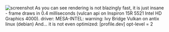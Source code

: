 
![screenshot](https://github.com/user-attachments/assets/31ecb310-ca1e-43c5-8c0f-920fc56ac641)
As you can see rendering is not blazingly fast, it is just insane - frame draws in 0.4 milliseconds (vulcan api on Inspiron 15R 5521 Intel HD Graphics 4000).
driver: MESA-INTEL: warning: Ivy Bridge Vulkan on antix linux (debian)
And... it is not even optimized:
[profile.dev]
opt-level = 2
